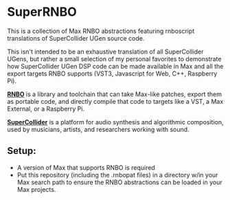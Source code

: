 SuperRNBO
=========================
This is a collection of Max RNBO abstractions featuring rnboscript translations of SuperCollider UGen source code.

This isn't intended to be an exhaustive translation of all SuperCollider UGens, but rather a small selection of my personal favorites
to demonstrate how SuperCollider UGen DSP code can be made available in Max and all the export targets RNBO supports 
(VST3, Javascript for Web, C++, Raspberry Pi).


**[RNBO](https://rnbo.cycling74.com/)** is a library and toolchain that can take Max-like patches, export them as portable code, and directly compile that code to targets like a VST, a Max External, or a Raspberry Pi.

**[SuperCollider](https://supercollider.github.io/)** is a platform for audio synthesis and algorithmic composition, used by musicians, artists, and researchers working with sound.

Setup:
----------
- A version of Max that supports RNBO is required
- Put this repository (including the .rnbopat files) in a directory w/in your Max search path to ensure the RNBO abstractions can be loaded in your Max projects. 
